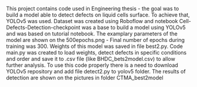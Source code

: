 
This project contains code used in Engineering thesis - the goal was to build a model able to detect defects on liquid cells surface. To achieve that, YOLOv5 was used. Dataset was created using Roboflow and notebook Cell-Defects-Detection-checkpoint was a base to build a model using YOLOv5 and was based on tutorial notebook. The examplary parameters of the model are shown on the 500epochs.png - Final number of epochs during training was 300. Weights of this model was saved in file best2.py. Code main.py was created to load weights, detect defects in specific conditions and order and save it to .csv file (like BHDC_bets2model.csv) to allow further analysis. To use this code properly there is a need to download YOLOv5 repository and add file detect2.py to yolov5 folder.
The results of detection are shown on the pictures in folder CTMA_best2model
